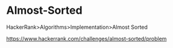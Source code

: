 # Almost-Sorted
HackerRank>Algorithms>Implementation>Almost Sorted

https://www.hackerrank.com/challenges/almost-sorted/problem
